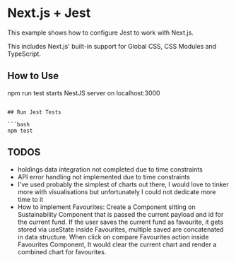 # Next.js + Jest

This example shows how to configure Jest to work with Next.js.

This includes Next.js' built-in support for Global CSS, CSS Modules and TypeScript.

## How to Use

npm run test starts NestJS server on localhost:3000


```

## Run Jest Tests

```bash
npm test
```

## TODOS

- holdings data integration not completed due to time constraints
- API error handling not implemented due to time constraints
- I've used probably the simplest of charts out there, I would love to tinker more with visualisations but unfortunately I could not dedicate more time to it
- How to implement Favourites: Create a <Favourites> Component sitting on Sustainability Component that is passed the current payload and id for the current fund. If the user saves the current fund as favourite, it gets stored via useState inside Favourites, multiple saved are concatenated in data structure. When click on compare Favourites action inside Favourites Component, It would clear the current chart and render a combined chart for favourites. 

